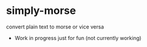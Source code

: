 # simply-morse
convert plain text to morse or vice versa

- Work in progress just for fun (not currently working)
